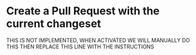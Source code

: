# Create a Pull Request with the current changeset

THIS IS NOT IMPLEMENTED, WHEN ACTIVATED WE WILL MANUALLY DO THIS THEN REPLACE THIS LINE WITH THE INSTRUCTIONS
